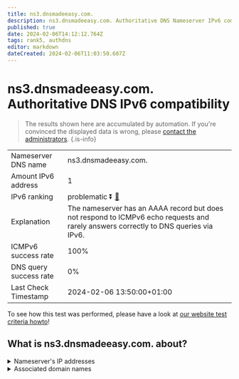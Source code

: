 ```yaml
---
title: ns3.dnsmadeeasy.com.
description: ns3.dnsmadeeasy.com. Authoritative DNS Nameserver IPv6 compatibility
published: true
date: 2024-02-06T14:12:12.764Z
tags: rank5, authdns
editor: markdown
dateCreated: 2024-02-06T11:03:50.607Z
---
```


# ns3.dnsmadeeasy.com. Authoritative DNS IPv6 compatibility

> The results shown here are accumulated by automation. If you're convinced the displayed data is wrong, please [contact the administrators](/howto/chat). 
{.is-info}




|   |   |
| - | - |
| Nameserver DNS name | ns3.dnsmadeeasy.com.
| Amount IPv6 address | 1
| IPv6 ranking | problematic :arrow_double_down: [🔗](/howto/ranking) |
| Explanation | The nameserver has an AAAA record but does not respond to ICMPv6 echo requests and rarely answers correctly to DNS queries via IPv6. |
| ICMPv6 success rate | 100%|
| DNS query success rate | 0% |
| Last Check Timestamp | 2024-02-06 13:50:00+01:00 |

To see how this test was performed, please have a look at [our website test criteria howto](/howto/testcriteria/authdns)!


## What is ns3.dnsmadeeasy.com. about?




<details>
<summary>Nameserver's IP addresses</summary>

2600:1801:3::1

</details>



<details>
<summary>Associated domain names</summary>

www.intersystems.com

</details>
